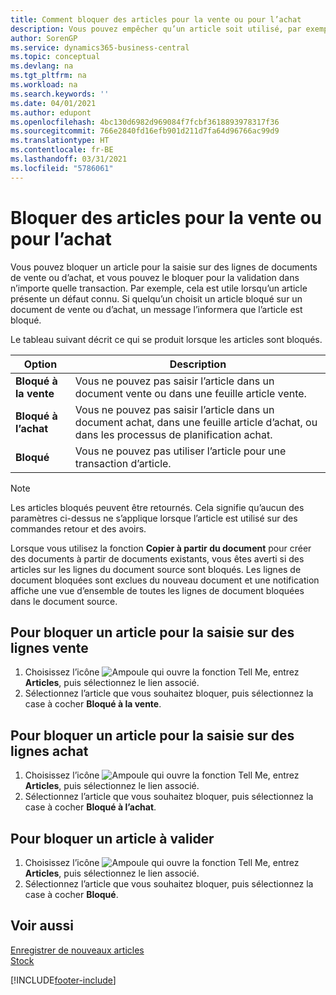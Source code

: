 ```yaml
---
title: Comment bloquer des articles pour la vente ou pour l’achat
description: Vous pouvez empêcher qu’un article soit utilisé, par exemple, dans des documents de vente ou d’achat.
author: SorenGP
ms.service: dynamics365-business-central
ms.topic: conceptual
ms.devlang: na
ms.tgt_pltfrm: na
ms.workload: na
ms.search.keywords: ''
ms.date: 04/01/2021
ms.author: edupont
ms.openlocfilehash: 4bc130d6982d969084f7fcbf3618893978317f36
ms.sourcegitcommit: 766e2840fd16efb901d211d7fa64d96766ac99d9
ms.translationtype: HT
ms.contentlocale: fr-BE
ms.lasthandoff: 03/31/2021
ms.locfileid: "5786061"
---
```

# <a name="block-items-from-sales-or-purchasing"></a>Bloquer des articles pour la vente ou pour l’achat
Vous pouvez bloquer un article pour la saisie sur des lignes de documents de vente ou d’achat, et vous pouvez le bloquer pour la validation dans n’importe quelle transaction. Par exemple, cela est utile lorsqu’un article présente un défaut connu. Si quelqu’un choisit un article bloqué sur un document de vente ou d’achat, un message l’informera que l’article est bloqué.

Le tableau suivant décrit ce qui se produit lorsque les articles sont bloqués.  

|Option|Description|  
|--------------------|------------|  
|**Bloqué à la vente**|Vous ne pouvez pas saisir l’article dans un document vente ou dans une feuille article vente.|  
|**Bloqué à l’achat**|Vous ne pouvez pas saisir l’article dans un document achat, dans une feuille article d’achat, ou dans les processus de planification achat.|  
|**Bloqué**|Vous ne pouvez pas utiliser l’article pour une transaction d’article.|  

> [!NOTE]
> Les articles bloqués peuvent être retournés. Cela signifie qu’aucun des paramètres ci-dessus ne s’applique lorsque l’article est utilisé sur des commandes retour et des avoirs.

Lorsque vous utilisez la fonction **Copier à partir du document** pour créer des documents à partir de documents existants, vous êtes averti si des articles sur les lignes du document source sont bloqués. Les lignes de document bloquées sont exclues du nouveau document et une notification affiche une vue d’ensemble de toutes les lignes de document bloquées dans le document source.

## <a name="to-block-an-item-from-being-entered-on-sales-lines"></a>Pour bloquer un article pour la saisie sur des lignes vente  
1.  Choisissez l’icône ![Ampoule qui ouvre la fonction Tell Me](media/ui-search/search_small.png "Dites-moi ce que vous voulez faire"), entrez **Articles**, puis sélectionnez le lien associé.  
2.  Sélectionnez l’article que vous souhaitez bloquer, puis sélectionnez la case à cocher **Bloqué à la vente**.  

## <a name="to-block-an-item-from-being-entered-on-purchase-lines"></a>Pour bloquer un article pour la saisie sur des lignes achat  
1.  Choisissez l’icône ![Ampoule qui ouvre la fonction Tell Me](media/ui-search/search_small.png "Dites-moi ce que vous voulez faire"), entrez **Articles**, puis sélectionnez le lien associé.  
2.  Sélectionnez l’article que vous souhaitez bloquer, puis sélectionnez la case à cocher **Bloqué à l’achat**.  

## <a name="to-block-an-item-from-being-posted"></a>Pour bloquer un article à valider
1. Choisissez l’icône ![Ampoule qui ouvre la fonction Tell Me](media/ui-search/search_small.png "Dites-moi ce que vous voulez faire"), entrez **Articles**, puis sélectionnez le lien associé.
2. Sélectionnez l’article que vous souhaitez bloquer, puis sélectionnez la case à cocher **Bloqué**.

## <a name="see-also"></a>Voir aussi  
[Enregistrer de nouveaux articles](inventory-how-register-new-items.md)  
[Stock](inventory-manage-inventory.md)  


[!INCLUDE[footer-include](includes/footer-banner.md)]